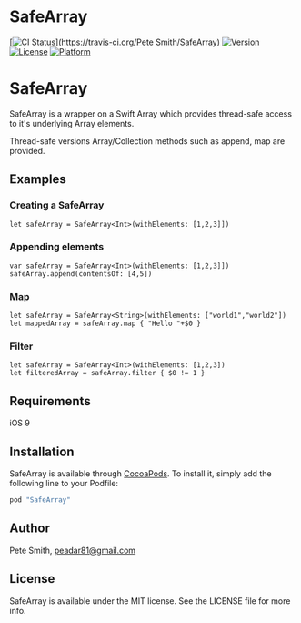# SafeArray

[![CI Status](http://img.shields.io/travis/superpeteblaze/SafeArray.svg?style=flat)](https://travis-ci.org/Pete Smith/SafeArray)
[![Version](https://img.shields.io/cocoapods/v/SafeArray.svg?style=flat)](http://cocoapods.org/pods/SafeArray)
[![License](https://img.shields.io/cocoapods/l/SafeArray.svg?style=flat)](http://cocoapods.org/pods/SafeArray)
[![Platform](https://img.shields.io/cocoapods/p/SafeArray.svg?style=flat)](http://cocoapods.org/pods/SafeArray)

# SafeArray

SafeArray is a wrapper on a Swift Array which provides thread-safe access to it's underlying Array elements.

Thread-safe versions Array/Collection methods such as append, map are provided.

## Examples

### Creating a SafeArray

```
let safeArray = SafeArray<Int>(withElements: [1,2,3]])
```

### Appending elements

```
var safeArray = SafeArray<Int>(withElements: [1,2,3]])
safeArray.append(contentsOf: [4,5])
```

### Map

```
let safeArray = SafeArray<String>(withElements: ["world1","world2"])        
let mappedArray = safeArray.map { "Hello "+$0 }
```

### Filter

```
let safeArray = SafeArray<Int>(withElements: [1,2,3])
let filteredArray = safeArray.filter { $0 != 1 }
```

## Requirements

iOS 9

## Installation

SafeArray is available through [CocoaPods](http://cocoapods.org). To install
it, simply add the following line to your Podfile:

```ruby
pod "SafeArray"
```

## Author

Pete Smith, peadar81@gmail.com

## License

SafeArray is available under the MIT license. See the LICENSE file for more info.

